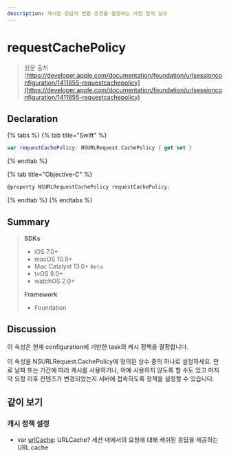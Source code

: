 ```yaml
---
description: 캐시된 응답의 반환 조건을 결정하는 사전 정의 상수
---
```


# requestCachePolicy

> 원문 출처  
> [https://developer.apple.com/documentation/foundation/urlsessionconfiguration/1411655-requestcachepolicy](https://developer.apple.com/documentation/foundation/urlsessionconfiguration/1411655-requestcachepolicy)

## Declaration

{% tabs %}
{% tab title="Swift" %}
```swift
var requestCachePolicy: NSURLRequest.CachePolicy { get set }
```
{% endtab %}

{% tab title="Objective-C" %}
```objectivec
@property NSURLRequestCachePolicy requestCachePolicy;
```
{% endtab %}
{% endtabs %}

## Summary

> **SDKs**
>
> * iOS 7.0+
> * macOS 10.9+
> * Mac Catalyst 13.0+ `Beta`
> * tvOS 9.0+
> * watchOS 2.0+
>
> **Framework**
>
> * Foundation

## Discussion

이 속성은 현재 configuration에 기반한 task의 캐시 정책을 결정합니다.

이 속성을 NSURLRequest.CachePolicy에 정의된 상수 중의 하나로 설정하세요. 만료 날짜 또는 기간에 따라 캐시를 사용하거나, 아예 사용하지 않도록 할 수도 있고 마지막 요청 이후 컨텐츠가 변경되었는지 서버에 접속하도록 정책을 설정할 수 있습니다.

## 같이 보기

### 캐시 정책 설정

* var [urlCache](urlcache.md): URLCache? 세션 내에서의 요청에 대해 캐쉬된 응답을 제공하는 URL cache

